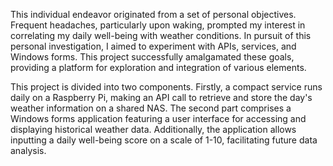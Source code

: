 This individual endeavor originated from a set of personal objectives. Frequent headaches, particularly upon waking, prompted my interest in correlating my daily well-being with weather conditions. 
In pursuit of this personal investigation, I aimed to experiment with APIs, services, and Windows forms. This project successfully amalgamated these goals, providing a platform for exploration and integration of various elements.

This project is divided into two components. Firstly, a compact service runs daily on a Raspberry Pi, making an API call to retrieve and store the day's weather information on a shared NAS. 
The second part comprises a Windows forms application featuring a user interface for accessing and displaying historical weather data. 
Additionally, the application allows inputting a daily well-being score on a scale of 1-10, facilitating future data analysis.
